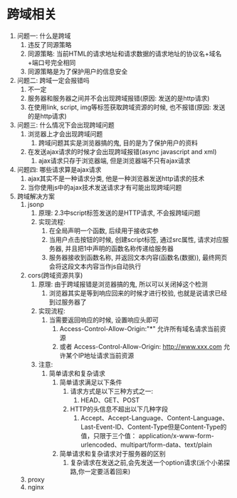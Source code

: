 # 跨域相关

1. 问题一: 什么是跨域
   1. 违反了同源策略
   2. 同源策略: 当前HTML的请求地址和请求数据的请求地址的协议名+域名+端口号完全相同
   3. 同源策略是为了保护用户的信息安全
2. 问题二: 跨域一定会报错吗
   1. 不一定
   2. 服务器和服务器之间并不会出现跨域报错(原因: 发送的是http请求)
   3. 在使用link, script, img等标签获取跨域资源的时候, 也不报错(原因: 发送的是http请求)
3. 问题三: 什么情况下会出现跨域问题
   1. 浏览器上才会出现跨域问题
      1. 跨域问题其实是浏览器搞的鬼, 目的是为了保护用户的资料
   2. 在发送ajax请求的时候才会出现跨域报错(async javascript and xml)
      1. ajax请求只存于浏览器端, 但是浏览器端不只有ajax请求
4. 问题四: 哪些请求算是ajax请求
   1. ajax其实不是一种请求分类, 他是一种浏览器发送http请求的技术
   2. 当你使用js中的ajax技术发送请求才有可能出现跨域问题
5. 跨域解决方案
   1. jsonp
      1. 原理: 2.3中script标签发送的是HTTP请求, 不会报跨域问题
      2. 实现流程:
         1. 在全局声明一个函数, 后续用于接收实参
         2. 当用户点击按钮的时候, 创建script标签, 通过src属性, 请求对应服务器, 并且把1中声明的函数名称传递给服务器
         3. 服务器接收到函数名称, 并返回文本内容(函数名(数据)), 最终网页会将这段文本内容当作js自动执行
   2. cors(跨域资源共享)
      1. 原理: 由于跨域报错是浏览器搞的鬼, 所以可以关闭掉这个检测
         1. 浏览器其实是等到响应回来的时候才进行校验, 也就是说请求已经到过服务器了
      2. 实现流程:
         1. 当需要返回响应的时候, 设置响应头即可
            1. Access-Control-Allow-Origin:"*"	允许所有域名请求当前资源 
            1. 或者 Access-Control-Allow-Origin: http://www.xxx.com 允许某个IP地址请求当前资源
      3. 注意:
         1. 简单请求和复杂请求
            1. 简单请求满足以下条件
               1. 请求方式是以下三种方式之一:
                  1. HEAD、GET、POST
               2. HTTP的头信息不超出以下几种字段
                  1. Accept、Accept-Language、Content-Language、Last-Event-ID、Content-Type但是Content-Type的值，只限于三个值： application/x-www-form-urlencoded、multipart/form-data、text/plain
            2. 简单请求和复杂请求对于服务器的区别
               1. 复杂请求在发送之前,会先发送一个option请求(派个小弟探路,你一定要活着回来)
   3. proxy
   4. nginx

